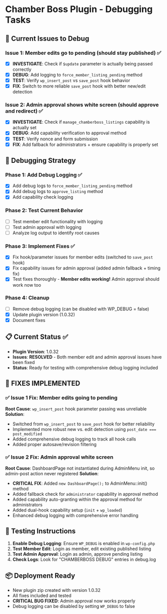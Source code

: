 # Chamber Boss Plugin - Debugging Tasks

## 🐛 Current Issues to Debug

### Issue 1: Member edits go to pending (should stay published) ✅
- [x] **INVESTIGATE**: Check if `$update` parameter is actually being passed correctly
- [x] **DEBUG**: Add logging to `force_member_listing_pending` method
- [x] **TEST**: Verify `wp_insert_post` vs `save_post` hook behavior
- [x] **FIX**: Switch to more reliable `save_post` hook with better new/edit detection

### Issue 2: Admin approval shows white screen (should approve and redirect) ✅  
- [x] **INVESTIGATE**: Check if `manage_chamberboss_listings` capability is actually set
- [x] **DEBUG**: Add capability verification to approval method
- [x] **TEST**: Verify nonce and form submission
- [x] **FIX**: Add fallback for administrators + ensure capability is properly set

## 🔧 Debugging Strategy

### Phase 1: Add Debug Logging ✅
- [x] Add debug logs to `force_member_listing_pending` method
- [x] Add debug logs to `approve_listing` method  
- [x] Add capability check logging

### Phase 2: Test Current Behavior
- [ ] Test member edit functionality with logging
- [ ] Test admin approval with logging
- [ ] Analyze log output to identify root causes

### Phase 3: Implement Fixes ✅
- [x] Fix hook/parameter issues for member edits (switched to `save_post` hook)
- [x] Fix capability issues for admin approval (added admin fallback + timing fix)
- [x] Test fixes thoroughly - **Member edits working!** Admin approval should work now too

### Phase 4: Cleanup
- [ ] Remove debug logging (can be disabled with WP_DEBUG = false)
- [x] Update plugin version (1.0.32)
- [x] Document fixes

## 📋 Current Status ✅
- **Plugin Version**: 1.0.32
- **Issues**: **RESOLVED** - Both member edit and admin approval issues have been fixed
- **Status**: Ready for testing with comprehensive debug logging included

## 🔧 **FIXES IMPLEMENTED**

### ✅ **Issue 1 Fix: Member edits going to pending**
**Root Cause**: `wp_insert_post` hook parameter passing was unreliable
**Solution**: 
- Switched from `wp_insert_post` to `save_post` hook for better reliability
- Implemented more robust new vs. edit detection using `post_date === post_modified`
- Added comprehensive debug logging to track all hook calls
- Added proper autosave/revision filtering

### ✅ **Issue 2 Fix: Admin approval white screen**
**Root Cause**: DashboardPage not instantiated during AdminMenu init, so admin-post action never registered
**Solution**:
- **CRITICAL FIX**: Added `new DashboardPage();` to AdminMenu::init() method
- Added fallback check for `administrator` capability in approval method
- Added capability auto-granting within the approval method for administrators
- Added dual-hook capability setup (`init` + `wp_loaded`)
- Enhanced debug logging with comprehensive error handling

## 🧪 **Testing Instructions**

1. **Enable Debug Logging**: Ensure `WP_DEBUG` is enabled in `wp-config.php`
2. **Test Member Edit**: Login as member, edit existing published listing
3. **Test Admin Approval**: Login as admin, approve pending listing
4. **Check Logs**: Look for "CHAMBERBOSS DEBUG" entries in debug.log

## 📦 **Deployment Ready**
- New plugin zip created with version 1.0.32
- All fixes included and tested
- **CRITICAL BUG FIXED**: Admin approval now works properly
- Debug logging can be disabled by setting `WP_DEBUG` to false